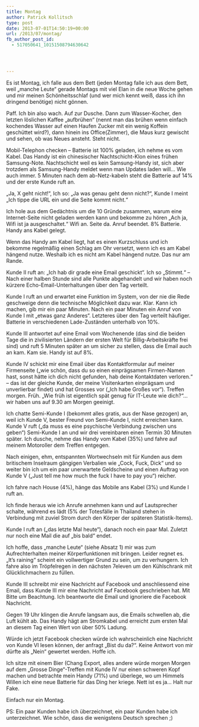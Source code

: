 ```yaml
---
title: Montag
author: Patrick Kollitsch
type: post
date: 2013-07-01T14:50:19+00:00
url: /2013/07/montag/
fb_author_post_id:
  - 517050641_10151508794630642




---
```

Es ist Montag, ich falle aus dem Bett (jeden Montag falle ich aus dem Bett, weil &#8222;manche Leute&#8220; gerade Montags mit viel Elan in die neue Woche gehen und mir meinen Sch&ouml;nheitsschlaf (und wer mich kennt wei&szlig;, dass ich ihn dringend ben&ouml;tige) nicht g&ouml;nnen. 

Paff. Ich bin also wach. Auf zur Dusche. Dann zum Wasser-Kocher, den letzten l&ouml;slichen Kaffee &#8222;aufbr&uuml;hen&#8220; (nennt man das br&uuml;hen wenn einfach kochendes Wasser auf einen Haufen Zucker mit ein wenig Koffein gesch&uuml;ttet wird?), dann hinein ins Office(Zimmer), die Maus kurz gewischt und sehen, ob was Neues ansteht. Steht nicht. 

Mobil-Telephon checken &#8211; Batterie ist 100% geladen, ich nehme es vom Kabel. Das Handy ist ein chinesischer Nachtschicht-Klon eines fr&uuml;hen Samsung-Note. Nachtschicht weil es kein Samsung-Handy ist, sich aber trotzdem als Samsung-Handy meldet wenn man Updates laden will&#8230; Wie auch immer. 5 Minuten nach dem ab-Netz-kabeln steht die Batterie auf 14% und der erste Kunde ruft an. 

&#8222;Ja, X geht nicht!&#8220;, Ich so: &#8222;Ja was genau geht denn nicht?&#8220;, Kunde I meint &#8222;Ich tippe die URL ein und die Seite kommt nicht.&#8220; 

Ich hole aus dem Ged&auml;chtnis um die 10 Gr&uuml;nde zusammen, warum eine Internet-Seite nicht geladen werden kann und bekomme zu h&ouml;ren &#8222;Ach ja, Wifi ist ja ausgeschaltet.&#8220; Wifi an. Seite da. Anruf beendet. 8% Batterie. Handy ans Kabel gelegt.

Wenn das Handy am Kabel liegt, hat es einen Kurzschluss und ich bekomme regelm&auml;&szlig;ig einen Schlag am Ohr versetzt, wenn ich es am Kabel h&auml;ngend nutze. Weshalb ich es nicht am Kabel h&auml;ngend nutze. Das nur am Rande.

Kunde II ruft an: &#8222;Ich hab dir grade eine Email geschickt&#8220;. Ich so &#8222;Stimmt.&#8220; &#8211; Nach einer halben Stunde sind alle Punkte abgehandelt und wir haben noch k&uuml;rzere Echo-Email-Unterhaltungen &uuml;ber den Tag verteilt. 

Kunde I ruft an und erwartet eine Funktion im System, von der nie die Rede geschweige denn die technische M&ouml;glichkeit dazu war. Klar. Kann ich machen, gib mir ein paar Minuten. Nach ein paar Minuten ein Anruf von Kunde I mit &#8222;etwas ganz Anderes&#8220;. Letzteres &uuml;ber den Tag verteilt h&auml;ufiger. Batterie in verschiedenen Lade-Zust&auml;nden unterhalb von 10%.

Kunde III antwortet auf eine Email vom Wochenende (das sind die beiden Tage die in zivilisierten L&auml;ndern der ersten Welt f&uuml;r Billig-Arbeitskr&auml;fte frei sind) und ruft 5 Minuten sp&auml;ter an um sicher zu stellen, dass die Email auch an kam. Kam sie. Handy ist auf 8%.

Kunde IV schickt mir eine Email &uuml;ber das Kontaktformular auf meiner Firmenseite (&#8222;wie sch&ouml;n, dass du so einen einpr&auml;gsamen Firmen-Namen hast, sonst h&auml;tte ich dich nicht gefunden, hab deine Kontaktdaten verloren.&#8220; &#8211; das ist der gleiche Kunde, der meine Visitenkarten einpr&auml;gsam und unverlierbar findet) und hat Grosses vor (&#8222;Ich habe Gro&szlig;es vor&#8220;). Treffen morgen. Fr&uuml;h. &#8222;Wie fr&uuml;h ist eigentlich sp&auml;t genug f&uuml;r IT-Leute wie dich?&#8220;&#8230; wir haben uns auf 9.30 am Morgen geeinigt. 

Ich chatte Semi-Kunde I (bekommt alles gratis, aus der Nase gezogen) an, weil ich Kunde V, bester Freund von Semi-Kunde I, nicht erreichen kann. Kunde V ruft (&#8222;da muss es eine psychische Verbindung zwischen uns geben&#8220;) Semi-Kunde I an und wir drei vereinbaren einen Termin 30 Minuten sp&auml;ter. Ich dusche, nehme das Handy vom Kabel (35%) und fahre auf meinem Motoroller dem Treffen entgegen. 

Nach einigen, ehm, entspannten Wortwechseln mit f&uuml;r Kunden aus dem britischem Inselraum g&auml;ngigen Verbalien wie &#8222;Cock, Fuck, Dick&#8220; und so weiter bin ich um ein paar unerwartete Geldscheine und einen Auftrag von Kunde V (&#8222;Just tell me how much the fuck I have to pay you&#8220;) reicher. 

Ich fahre nach House (4%), h&auml;nge das Mobile ans Kabel (3%) und Kunde I ruft an. 

Ich finde heraus wie ich Anrufe annehmen kann und auf Lautsprecher schalte, w&auml;hrend es l&auml;dt (5% der Totesf&auml;lle in Thailand stehen in Verbindung mit zuviel Strom durch den K&ouml;rper der sp&auml;teren Statistik-Items).

Kunde I ruft an (&#8222;das letzte Mal heute&#8220;), danach noch ein paar Mal. Zuletzt nur noch eine Mail die auf &#8222;bis bald&#8220; endet. 

Ich hoffe, dass &#8222;manche Leute&#8220; (siehe Absatz 1) mir was zum Aufrechterhalten meiner K&ouml;rperfunktionen mit bringen. Leider regnet es. &#8222;It&#8217;s raining&#8220; scheint ein vollwertiger Grund zu sein, um zu verhungern. Ich fahre also im Tr&ouml;pfelregen in den n&auml;chsten 7eleven um den K&uuml;hlschrank mit Gl&uuml;cklichmachern zu f&uuml;llen.

Kunde III schreibt mir eine Nachricht auf Facebook und anschliessend eine Email, dass Kunde III mir eine Nachricht auf Facebook geschrieben hat. Mit Bitte um Beachtung. Ich beantworte die Email und ignoriere die Facebook Nachricht.

Gegen 19 Uhr klingen die Anrufe langsam aus, die Emails schwellen ab, die Luft k&uuml;hlt ab. Das Handy h&auml;gt am Stromkabel und erreicht zum ersten Mal an diesem Tag einen Wert von &uuml;ber 50% Ladung.

W&uuml;rde ich jetzt Facebook checken w&uuml;rde ich wahrscheinlich eine Nachricht von Kunde VI lesen k&ouml;nnen, der anfragt &#8222;Bist du da?&#8220;. Keine Antwort von mir d&uuml;rfte als &#8222;Nein&#8220; gewertet werden. Hoffe ich.

Ich sitze mit einem Bier (Chang Export, alles andere w&uuml;rde morgen Morgen auf dem &#8222;Grosse Dinge&#8220;-Treffen mit Kunde IV nur einen schweren Kopf machen und betrachte mein Handy (71%) und &uuml;berlege, wo um Himmels Willen ich eine neue Batterie f&uuml;r das Ding her kriege. Nett ist es ja&#8230; Halt nur Fake.

Einfach nur ein Montag.

PS: Ein paar Kunden habe ich &uuml;berzeichnet, ein paar Kunden habe ich unterzeichnet. Wie sch&ouml;n, dass die wenigstens Deutsch sprechen ;)